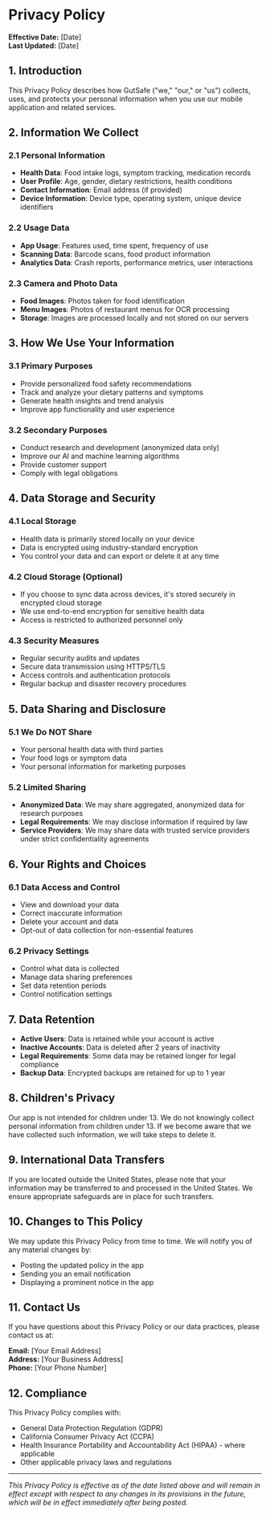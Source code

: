 # Privacy Policy

**Effective Date:** [Date]  
**Last Updated:** [Date]

## 1. Introduction

This Privacy Policy describes how GutSafe ("we," "our," or "us") collects, uses, and protects your personal information when you use our mobile application and related services.

## 2. Information We Collect

### 2.1 Personal Information
- **Health Data**: Food intake logs, symptom tracking, medication records
- **User Profile**: Age, gender, dietary restrictions, health conditions
- **Contact Information**: Email address (if provided)
- **Device Information**: Device type, operating system, unique device identifiers

### 2.2 Usage Data
- **App Usage**: Features used, time spent, frequency of use
- **Scanning Data**: Barcode scans, food product information
- **Analytics Data**: Crash reports, performance metrics, user interactions

### 2.3 Camera and Photo Data
- **Food Images**: Photos taken for food identification
- **Menu Images**: Photos of restaurant menus for OCR processing
- **Storage**: Images are processed locally and not stored on our servers

## 3. How We Use Your Information

### 3.1 Primary Purposes
- Provide personalized food safety recommendations
- Track and analyze your dietary patterns and symptoms
- Generate health insights and trend analysis
- Improve app functionality and user experience

### 3.2 Secondary Purposes
- Conduct research and development (anonymized data only)
- Improve our AI and machine learning algorithms
- Provide customer support
- Comply with legal obligations

## 4. Data Storage and Security

### 4.1 Local Storage
- Health data is primarily stored locally on your device
- Data is encrypted using industry-standard encryption
- You control your data and can export or delete it at any time

### 4.2 Cloud Storage (Optional)
- If you choose to sync data across devices, it's stored securely in encrypted cloud storage
- We use end-to-end encryption for sensitive health data
- Access is restricted to authorized personnel only

### 4.3 Security Measures
- Regular security audits and updates
- Secure data transmission using HTTPS/TLS
- Access controls and authentication protocols
- Regular backup and disaster recovery procedures

## 5. Data Sharing and Disclosure

### 5.1 We Do NOT Share
- Your personal health data with third parties
- Your food logs or symptom data
- Your personal information for marketing purposes

### 5.2 Limited Sharing
- **Anonymized Data**: We may share aggregated, anonymized data for research purposes
- **Legal Requirements**: We may disclose information if required by law
- **Service Providers**: We may share data with trusted service providers under strict confidentiality agreements

## 6. Your Rights and Choices

### 6.1 Data Access and Control
- View and download your data
- Correct inaccurate information
- Delete your account and data
- Opt-out of data collection for non-essential features

### 6.2 Privacy Settings
- Control what data is collected
- Manage data sharing preferences
- Set data retention periods
- Control notification settings

## 7. Data Retention

- **Active Users**: Data is retained while your account is active
- **Inactive Accounts**: Data is deleted after 2 years of inactivity
- **Legal Requirements**: Some data may be retained longer for legal compliance
- **Backup Data**: Encrypted backups are retained for up to 1 year

## 8. Children's Privacy

Our app is not intended for children under 13. We do not knowingly collect personal information from children under 13. If we become aware that we have collected such information, we will take steps to delete it.

## 9. International Data Transfers

If you are located outside the United States, please note that your information may be transferred to and processed in the United States. We ensure appropriate safeguards are in place for such transfers.

## 10. Changes to This Policy

We may update this Privacy Policy from time to time. We will notify you of any material changes by:
- Posting the updated policy in the app
- Sending you an email notification
- Displaying a prominent notice in the app

## 11. Contact Us

If you have questions about this Privacy Policy or our data practices, please contact us at:

**Email:** [Your Email Address]  
**Address:** [Your Business Address]  
**Phone:** [Your Phone Number]

## 12. Compliance

This Privacy Policy complies with:
- General Data Protection Regulation (GDPR)
- California Consumer Privacy Act (CCPA)
- Health Insurance Portability and Accountability Act (HIPAA) - where applicable
- Other applicable privacy laws and regulations

---

*This Privacy Policy is effective as of the date listed above and will remain in effect except with respect to any changes in its provisions in the future, which will be in effect immediately after being posted.*
